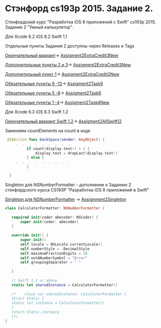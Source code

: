 # Стэнфорд cs193p 2015. Задание 2.

Cтэнфордский курс "Разработка iOS 8 приложений с Swift" cs193p 2015. Задание 2 "Умный калькулятор".

Для Xcode 6.2 iOS 8.2 Swift 1.1

Отдельные пункты Задания 2 доступны через Releases и Tags

[Окончательный вариант](http://bestkora.com/IosDeveloper/zadanie-2-reshenie-vozvrashhaem-enum-result-dopolnitelnye-punkty-2-3/)-> [Assigment2ExtraCredit3New](https://github.com/BestKora/CalculatorBrain-cs193p-2015-2/tree/Assigment2ExtraCredit3New)

[Дополнительные пункты 2 и 3](http://bestkora.com/IosDeveloper/zadanie-2-reshenie-vozvrashhaem-enum-result-dopolnitelnye-punkty-2-3/)-> [Assigment2ExtraCredit3New](https://github.com/BestKora/CalculatorBrain-cs193p-2015-2/tree/Assigment2ExtraCredit3New)

[Дополнительный пункт 1](http://bestkora.com/IosDeveloper/zadanie-2-reshenie-prodolzhenie-dopolnitelnye-punkty-1-3/)-> [Assigment2ExtraCredit2New](https://github.com/BestKora/CalculatorBrain-cs193p-2015-2/tree/Assigment2ExtraCredit2New) 

[Обязательные пункты 9 -12](http://bestkora.com/IosDeveloper/zadanie-2-reshenie-prodolzhenie-obyazatelnye-punkty-9-12/)-> [Assigment2Task9](https://github.com/BestKora/CalculatorBrain-cs193p-2015-2/tree/Assigment2Task9) 

[Обязательные пункты 5 -8](http://bestkora.com/IosDeveloper/zadanie-2-reshenie-prodolzhenie-obyazatelnye-punkty-5-8/)-> [Assigment2Task8](https://github.com/BestKora/CalculatorBrain-cs193p-2015-2/tree/Assigment2Task8) 

[Обязательные пункты 1 -4](http://bestkora.com/IosDeveloper/zadanie-2-nachalo/)-> [Assigment2Task4New](https://github.com/BestKora/CalculatorBrain-cs193p-2015-2/tree/Assigment2Task4New) 

 Для  Xcode 6.3 iOS 8.3 Swift 1.2
 
 [Окончательный вариант Swift 1.2](http://bestkora.com/IosDeveloper/zadanie-2-reshenie-vozvrashhaem-enum-result-dopolnitelnye-punkty-2-3/)-> [Assigment2AllSwift12](https://github.com/BestKora/CalculatorBrain-cs193p-2015-2/tree/Assignment2AllSwift12)
 
 Заменяем countElements на count в коде
 
  ```swift
   @IBAction func backSpace(sender: AnyObject) {
       .  .  .  .  .  .  .  .  .
            if count(display.text!) > 1 {
                display.text = dropLast(display.text!)
            } else {
       .  .  .  .  .  .  .  .  .  
            }

    }
```
Singleton для NSNumberFormatter - дополнение к Заданию 2 стэнфордского курса CS193P "Разработка iOS 8 приложений в Swift"

[Singleton для NSNumberFormatter](http://bestkora.com/IosDeveloper/kak-sozdat-nsnumberformatter-singleton-v-swift/) -> [Assignment2Singleton](https://github.com/BestKora/CalculatorBrain-cs193p-2015-2/tree/Assignment2Singleton)

 ```swift
class CalculatorFormatter: NSNumberFormatter {
    
    required init(coder aDecoder: NSCoder) {
        super.init(coder: aDecoder)
    }
    
    override init() {
        super.init()
        self.locale = NSLocale.currentLocale()
        self.numberStyle = .DecimalStyle
        self.maximumFractionDigits = 10
        self.notANumberSymbol = "Error"
        self.groupingSeparator = " "
        
    }
    
    // Swift 1.2 or above
    static let sharedInstance = CalculatorFormatter()
    
    /*    class var sharedInstance: CalculatorFormatter {
    struct Static {
    static let instance = CalculatorFormatter()
    }
    return Static.instance
    }*/
}
```


